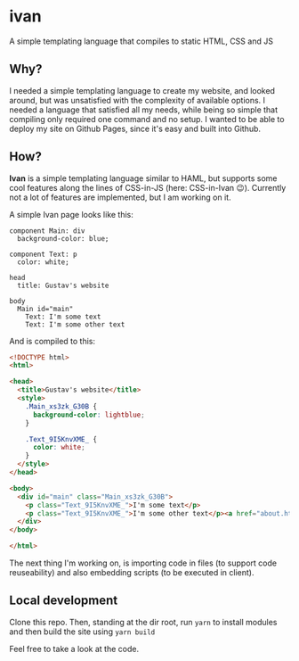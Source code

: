 # ivan

A simple templating language that compiles to static HTML, CSS and JS

## Why?

I needed a simple templating language to create my website, and looked around, but was unsatisfied with the complexity of available options. I needed a language that satisfied all my needs, while being so simple that compiling only required one command and no setup. I wanted to be able to deploy my site on Github Pages, since it's easy and built into Github.

## How?

**Ivan** is a simple templating language similar to HAML, but supports some cool features along the lines of CSS-in-JS (here: CSS-in-Ivan 😉). Currently not a lot of features are implemented, but I am working on it.

A simple Ivan page looks like this:

```
component Main: div
  background-color: blue;

component Text: p
  color: white;

head
  title: Gustav's website

body
  Main id="main"
    Text: I'm some text
    Text: I'm some other text
```

And is compiled to this:

```html
<!DOCTYPE html>
<html>

<head>
  <title>Gustav's website</title>
  <style>
    .Main_xs3zk_G30B {
      background-color: lightblue;
    }

    .Text_9I5KnvXME_ {
      color: white;
    }
  </style>
</head>

<body>
  <div id="main" class="Main_xs3zk_G30B">
    <p class="Text_9I5KnvXME_">I'm some text</p>
    <p class="Text_9I5KnvXME_">I'm some other text</p><a href="about.html">Go to about page</a>
  </div>
</body>

</html>
```

The next thing I'm working on, is importing code in files (to support code reuseability) and also embedding scripts (to be executed in client).

## Local development

Clone this repo. Then, standing at the dir root, run `yarn` to install modules and then build the site using `yarn build`

Feel free to take a look at the code.
